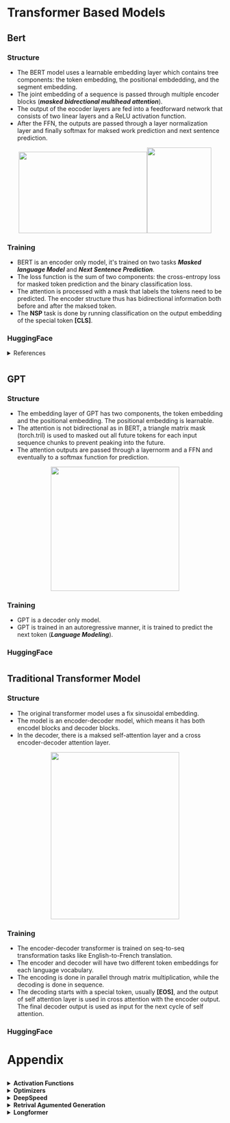 # Transformer Based Models

## Bert

### Structure
- The BERT model uses a learnable embedding layer which contains tree components: the token embedding, the positional embdedding, and the segment embedding.
- The joint embedding of a sequence is passed through multiple encoder blocks (___masked bidrectional multihead attention___).
- The output of the eocoder layers are fed into a feedforward network that consists of two linear layers and a ReLU activation function.
- After the FFN, the outputs are passed through a layer normalization layer and finally softmax for maksed work prediction and next sentence prediction.
<div style="text-align:center">

<img src=https://github.com/anyangml/machine_learning_projects/assets/137014849/3637ecc4-c28e-45f7-89c7-e91de45106f0 width=300 height=190 /><img width=150 height=200 src="https://github.com/anyangml/machine_learning_projects/assets/137014849/e820f6d2-9cef-4319-9b85-6947c9b9ee52">
</div>

### Training
- BERT is an encoder only model, it's trained on two tasks ___Masked language Model___ and ___Next Sentence Prediction___.
- The loss function is the sum of two components: the cross-entropy loss for masked token prediction and the binary classification loss.
- The attention is processed with a mask that labels the tokens need to be predicted. The encoder structure thus has bidirectional information both before and after the maksed token.
- The __NSP__ task is done by running classification on the output embedding of the special token __[CLS]__.
### HuggingFace

<details>
<summary>References</summary> 
- https://neptune.ai/blog/how-to-code-bert-using-pytorch-tutorial
- https://github.com/ShivamRajSharma/Transformer-Architectures-From-Scratch/blob/master/BERT.py
- https://coaxsoft.com/blog/building-bert-with-pytorch-from-scratch
</details>

#

## GPT

### Structure
- The embedding layer of GPT has two components, the token embedding and the positional embedding. The positional embedding is learnable.
- The attention is not bidirectional as in BERT, a triangle matrix mask (torch.tril) is used to masked out all future tokens for each input sequence chunks to prevent peaking into the future.
- The attention outputs are passed through a layernorm and a FFN and eventually to a softmax function for prediction.

<div style="text-align:center">
<img src=https://github.com/anyangml/machine_learning_projects/assets/137014849/6e45d04c-8738-41f5-8623-f8550ea7fce6 width=300 height=290 />
</div>

### Training
- GPT is a decoder only model.
- GPT is trained in an autoregressive manner, it is trained to predict the next token (___Language Modeling___).
### HuggingFace

#

## Traditional Transformer Model

### Structure
- The original transformer model uses a fix sinusoidal embedding.
- The model is an encoder-decoder model, which means it has both encodel blocks and decoder blocks.
- In the decoder, there is a maksed self-attention layer and a cross encoder-decoder attention layer.

<div style="text-align:center">
<img src=https://github.com/anyangml/machine_learning_projects/assets/137014849/f4734a5a-f1ea-4c0a-b87f-8971da85ad98 width=300 height=390 />
</div>

### Training
- The encoder-decoder transformer is trained on seq-to-seq transformation tasks like English-to-French translation.
- The encoder and decoder will have two different token embeddings for each language vocabulary.
- The encoding is done in parallel through matrix multiplication, while the decoding is done in sequence.
- The decoding starts with a special token, usually __[EOS]__, and the output of self attention layer is used in cross attention with the encoder output. The final decoder output is used as input for the next cycle of self attention.
### HuggingFace

#

# Appendix
## 
<details>
<summary><b>Activation Functions</b></summary>
| Activation Function         | Formula                                               | Range             | Derivative                                                          | Pros                                                         | Cons                                                                      |
|-----------------------------|-------------------------------------------------------|-------------------|---------------------------------------------------------------------|--------------------------------------------------------------|---------------------------------------------------------------------------|
| Sigmoid                     | $\sigma(x) = \frac{1}{1 + e^{-x}}$                 | (0, 1)            | $\sigma'(x) = \sigma(x) \cdot (1 - \sigma(x))$                 | Smooth, interpretable output; Used in binary classification  | Vanishing gradient problem; Output not zero-centered                        |
| Tanh                        | $\tanh(x) = \frac{2}{1 + e^{-2x}} - 1$             | (-1, 1)           | $\tanh'(x) = 1 - \tanh^2(x)$                                     | Similar to sigmoid, zero-centered; Reduces vanishing gradient | Still susceptible to vanishing gradient problem                             |
| ReLU                        | $ReLU(x) = \max(0, x)$                              | [0, +∞)           | $ReLU'(x) = \begin{cases} 1 & \text{if } x > 0 \\ 0 & \text{if } x \leq 0 \end{cases}$ | Simple, computationally efficient; Addresses vanishing gradient  | Prone to "dying ReLU" problem; Not zero-centered                            |
| Leaky ReLU                  | $LeakyReLU(x) = \begin{cases} x & \text{if } x > 0 \\ \alpha x & \text{if } x \leq 0 \end{cases}$ | (-∞, +∞) | $LeakyReLU'(x) = \begin{cases} 1 & \text{if } x > 0 \\ \alpha & \text{if } x \leq 0 \end{cases}$ | Addresses "dying ReLU" problem; Non-zero slope for negative inputs | Choosing the right slope $\alpha$ is a hyperparameter; Not zero-centered |
| Parametric ReLU             | $PReLU(x) = \begin{cases} x & \text{if } x > 0 \\ \alpha x & \text{if } x \leq 0 \end{cases}$ | (-∞, +∞) | $PReLU'(x) = \begin{cases} 1 & \text{if } x > 0 \\ \alpha & \text{if } x \leq 0 \end{cases}$ | Similar to Leaky ReLU, but $\alpha$ is learned from data       | Requires more computational resources; Introduces more parameters        |
| Exponential Linear Unit (ELU)| $ELU(x) = \begin{cases} x & \text{if } x > 0 \\ \alpha (e^x - 1) & \text{if } x \leq 0 \end{cases}$ | (-$\alpha$, +∞) | $ELU'(x) = \begin{cases} 1 & \text{if } x > 0 \\ ELU(x) + \alpha & \text{if } x \leq 0 \end{cases}$ | Smooth for negative inputs; Reduces vanishing gradient             | Requires more computational resources; Introduces more parameters        |
| Swish                       | $Swish(x) = \frac{x}{1 + e^{-x}}$                  | (0, +∞)           | $Swish'(x) = \frac{e^x (1 + x + e^{-x})}{(1 + e^{-x})^2}$       | Self-gating property; Competitive performance with ReLU variants | Computationally expensive compared to ReLU variants                      |
| GELU                        | $GELU(x) = 0.5x \cdot (1 + \tanh(\sqrt{\frac{2}{\pi}}(x + 0.044715x^3)))$ | (0, +∞)   | $GELU'(x) = 0.5 \cdot \left(1 + \tanh\left(\sqrt{\frac{2}{\pi}}\left(x + 0.044715x^3\right)\right)\right) + \frac{0.5x}{1 + e^{-x}} \cdot \left(1 - \tanh^2\left(\sqrt{\frac{2}{\pi}}\left(x + 0.044715x^3\right)\right)\right)$ | Smooth approximation of ReLU; Effective in deep networks        | Computationally expensive; Not zero-centered                               |


</details>


<details>
<summary><b>Optimizers</b></summary>


| Optimizer          | Description                                            | Key Features                                        | Learning Rate Sensitivity | Popular Use Cases                    |
|--------------------|--------------------------------------------------------|-----------------------------------------------------|---------------------------|--------------------------------------|
| **SGD (Stochastic Gradient Descent)** | Basic optimization algorithm | - Simple to implement<br>- Computationally efficient<br>- Easy to interpret | Sensitive | Linear models, simple neural networks |
| **Momentum**        | Accelerates SGD in relevant directions                | - Accumulates a fraction of past gradients          | Moderate                 | General optimization                 |
| **Nesterov Accelerated Gradient (NAG)** | Improves upon Momentum by considering future gradients | - Similar to Momentum but with lookahead             | Moderate                 | Deep learning, image classification  |
| **Adagrad**         | Adapts learning rates for each parameter individually  | - Adjusts learning rates based on historical gradients | High                    | Sparse data, natural language processing |
| **RMSprop**         | Mitigates Adagrad's rapid learning rate decay         | - Uses a moving average of squared gradients         | Moderate                 | Recurrent Neural Networks (RNNs), LSTMs |
| **Adam**            | Adaptive Moment Estimation                             | - Combines ideas from Momentum and RMSprop            | Moderate                 | Widely used in various applications    |
| **Adadelta**        | Extension of Adagrad and RMSprop                       | - Adapts learning rates based on a moving average of past gradients | Moderate      | Similar use cases as RMSprop          |
| **Nadam**           | Nesterov-accelerated version of Adam                   | - Incorporates Nesterov momentum into Adam           | Moderate                 | Deep learning tasks, optimization     |
| **AdamW**           | Adam with weight decay regularization                  | - Adds weight decay to the Adam optimizer            | Moderate                 | General optimization, deep learning  |

</details>


<details>
<summary><b>DeepSpeed</b></summary>
</details>


<details>
<summary><b>Retrival Agumented Generation</b></summary>
reranker
</details>
<details>
<summary><b>Longformer</b></summary>
sliding window attention...
</details>